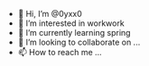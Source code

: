 - 👋 Hi, I’m @0yxx0
- 👀 I’m interested in workwork
- 🌱 I’m currently learning spring
- 💞️ I’m looking to collaborate on ...
- 📫 How to reach me ...

<!---
0yxx0/0yxx0 is a ✨ special ✨ repository because its `README.md` (this file) appears on your GitHub profile.
You can click the Preview link to take a look at your changes.
--->
